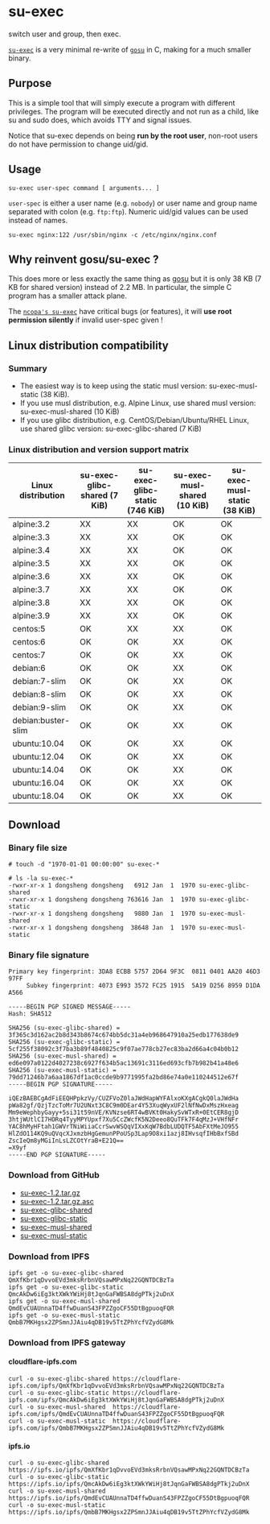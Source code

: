# su-exec

switch user and group, then exec.

[`su-exec`](https://github.com/songdongsheng/su-exec) is a very minimal re-write of
[`gosu`](https://github.com/tianon/gosu) in C, making for a much smaller binary.

## Purpose

This is a simple tool that will simply execute a program with different
privileges. The program will be executed directly and not run as a child,
like su and sudo does, which avoids TTY and signal issues.

Notice that su-exec depends on being **run by the root user**, non-root
users do not have permission to change uid/gid.

## Usage

```shell
su-exec user-spec command [ arguments... ]
```

`user-spec` is either a user name (e.g. `nobody`) or user name and group
name separated with colon (e.g. `ftp:ftp`). Numeric uid/gid values
can be used instead of names.

```shell
su-exec nginx:122 /usr/sbin/nginx -c /etc/nginx/nginx.conf
```

## Why reinvent gosu/su-exec ?

This does more or less exactly the same thing as [gosu](https://github.com/tianon/gosu)
but it is only 38 KB (7 KB for shared version) instead of 2.2 MB.
In particular, the simple C program has a smaller attack plane.

The [`ncopa's su-exec`](https://github.com/ncopa/su-exec) have critical bugs (or features),
it will **use root permission silently** if invalid user-spec given !

## Linux distribution compatibility

### Summary

+ The easiest way is to keep using the static musl version: su-exec-musl-static (38 KiB).
+ If you use musl distribution, e.g. Alpine Linux, use shared musl version: su-exec-musl-shared (10 KiB)
+ If you use glibc distribution, e.g. CentOS/Debian/Ubuntu/RHEL Linux, use shared glibc version: su-exec-glibc-shared (7 KiB)

### Linux distribution and version support matrix

| Linux distribution | su-exec-glibc-shared (7 KiB)| su-exec-glibc-static (746 KiB) | su-exec-musl-shared (10 KiB) | su-exec-musl-static (38 KiB) |
| ------------------ | -------------------- | -------------------- | ------------------- | ------------------- |
| alpine:3.2         | XX                   | XX                   | OK                  | OK                  |
| alpine:3.3         | XX                   | XX                   | OK                  | OK                  |
| alpine:3.4         | XX                   | XX                   | OK                  | OK                  |
| alpine:3.5         | XX                   | XX                   | OK                  | OK                  |
| alpine:3.6         | XX                   | XX                   | OK                  | OK                  |
| alpine:3.7         | XX                   | XX                   | OK                  | OK                  |
| alpine:3.8         | XX                   | XX                   | OK                  | OK                  |
| alpine:3.9         | XX                   | XX                   | OK                  | OK                  |
| centos:5           | OK                   | XX                   | XX                  | OK                  |
| centos:6           | OK                   | OK                   | XX                  | OK                  |
| centos:7           | OK                   | OK                   | XX                  | OK                  |
| debian:6           | OK                   | OK                   | XX                  | OK                  |
| debian:7-slim      | OK                   | OK                   | XX                  | OK                  |
| debian:8-slim      | OK                   | OK                   | XX                  | OK                  |
| debian:9-slim      | OK                   | OK                   | XX                  | OK                  |
| debian:buster-slim | OK                   | OK                   | XX                  | OK                  |
| ubuntu:10.04       | OK                   | OK                   | XX                  | OK                  |
| ubuntu:12.04       | OK                   | OK                   | XX                  | OK                  |
| ubuntu:14.04       | OK                   | OK                   | XX                  | OK                  |
| ubuntu:16.04       | OK                   | OK                   | XX                  | OK                  |
| ubuntu:18.04       | OK                   | OK                   | XX                  | OK                  |

## Download

### Binary file size

``` shell
# touch -d "1970-01-01 00:00:00" su-exec-*

# ls -la su-exec-*
-rwxr-xr-x 1 dongsheng dongsheng   6912 Jan  1  1970 su-exec-glibc-shared
-rwxr-xr-x 1 dongsheng dongsheng 763616 Jan  1  1970 su-exec-glibc-static
-rwxr-xr-x 1 dongsheng dongsheng   9880 Jan  1  1970 su-exec-musl-shared
-rwxr-xr-x 1 dongsheng dongsheng  38648 Jan  1  1970 su-exec-musl-static
```

### Binary file signature

```
Primary key fingerprint: 3DA8 ECBB 5757 2D64 9F3C  0811 0401 AA20 46D3 97FF
     Subkey fingerprint: 4073 E993 3572 FC25 1915  5A19 D256 8959 D1DA A566

-----BEGIN PGP SIGNED MESSAGE-----
Hash: SHA512

SHA256 (su-exec-glibc-shared) = 3f365c3d162ac2b8d343b8674c674bb5dc31a4eb968647910a25edb177638de9
SHA256 (su-exec-glibc-static) = 5cf255f38092c3f7ba3b89f4840825c9f07ae778cb27ec83ba2d66a4c04b0b12
SHA256 (su-exec-musl-shared) = ed6e097a0122d4027238c6927f634b5ac13691c3116ed693cfb7b982b41a48e6
SHA256 (su-exec-musl-static) = 79dd71246b7a6aa1867df1ac0ccde9b9771995fa2bd86e74a0e110244512e67f
-----BEGIN PGP SIGNATURE-----

iQEzBAEBCgAdFiEEQHPpkzVy/CUZFVoZ0laJWdHapWYFAlxoKXgACgkQ0laJWdHa
pWa82gf/QzjTzcToMr7U2UNxt3C8C9m0DEar4Y53XuqWyxUF2lNfNwDxMszHxeag
Mm9eWephbyGayy+5si31t59nVE/KVNzse6RT4wBVKt0HakySvWTxR+0EtCER8gjD
3htjWUtlCI7HORq4TyyMPYUpxf7Xu5CcZWcfK5N2Deeo8QuTFk7F4qMzJ+VHfNFr
YAC8hMyHFtah1GWVrTNiWiiaCcrSwvWSQqVIXxKqW7BdbLUDQTF5AbFXtMeJO955
HlZdO114KQ9uQVqcXJxmzbHgGemunPPoUSp3Lap9O8xi1azj8IHvsqfIHbBxfSBd
ZscIeQm8yMGiInLsLZCOtYraB+E21Q==
=X9yf
-----END PGP SIGNATURE-----
```

### Download from GitHub

+ [su-exec-1.2.tar.gz](https://github.com/songdongsheng/su-exec/releases/download/1.2/su-exec-1.2.tar.gz)
+ [su-exec-1.2.tar.gz.asc](https://github.com/songdongsheng/su-exec/releases/download/1.2/su-exec-1.2.tar.gz.asc)
+ [su-exec-glibc-shared](https://github.com/songdongsheng/su-exec/releases/download/1.2/su-exec-glibc-shared)
+ [su-exec-glibc-static](https://github.com/songdongsheng/su-exec/releases/download/1.2/su-exec-glibc-static)
+ [su-exec-musl-shared](https://github.com/songdongsheng/su-exec/releases/download/1.2/su-exec-musl-shared)
+ [su-exec-musl-static](https://github.com/songdongsheng/su-exec/releases/download/1.2/su-exec-musl-static)

### Download from IPFS

```shell
ipfs get -o su-exec-glibc-shared QmXfKbr1qDvvoEVd3mksRrbnVQsawMPxNq22GQNTDCBzTa
ipfs get -o su-exec-glibc-static QmcAkDw6iEg3ktXWkYWiHj8tJqnGaFWBSA8dgPTkj2uDnX
ipfs get -o su-exec-musl-shared  QmdEvCUAUnnaTD4ffwDuanS43FPZZgoCF55DtBgpuoqFQR
ipfs get -o su-exec-musl-static  QmbB7MKHgsx2ZPSmnJJAiu4qDB19v5TtZPhYcfVZydG8Mk
```

### Download from IPFS gateway

#### cloudflare-ipfs.com

```shell
curl -o su-exec-glibc-shared https://cloudflare-ipfs.com/ipfs/QmXfKbr1qDvvoEVd3mksRrbnVQsawMPxNq22GQNTDCBzTa
curl -o su-exec-glibc-static https://cloudflare-ipfs.com/ipfs/QmcAkDw6iEg3ktXWkYWiHj8tJqnGaFWBSA8dgPTkj2uDnX
curl -o su-exec-musl-shared  https://cloudflare-ipfs.com/ipfs/QmdEvCUAUnnaTD4ffwDuanS43FPZZgoCF55DtBgpuoqFQR
curl -o su-exec-musl-static  https://cloudflare-ipfs.com/ipfs/QmbB7MKHgsx2ZPSmnJJAiu4qDB19v5TtZPhYcfVZydG8Mk
```

#### ipfs.io

```shell
curl -o su-exec-glibc-shared https://ipfs.io/ipfs/QmXfKbr1qDvvoEVd3mksRrbnVQsawMPxNq22GQNTDCBzTa
curl -o su-exec-glibc-static https://ipfs.io/ipfs/QmcAkDw6iEg3ktXWkYWiHj8tJqnGaFWBSA8dgPTkj2uDnX
curl -o su-exec-musl-shared  https://ipfs.io/ipfs/QmdEvCUAUnnaTD4ffwDuanS43FPZZgoCF55DtBgpuoqFQR
curl -o su-exec-musl-static  https://ipfs.io/ipfs/QmbB7MKHgsx2ZPSmnJJAiu4qDB19v5TtZPhYcfVZydG8Mk
```
